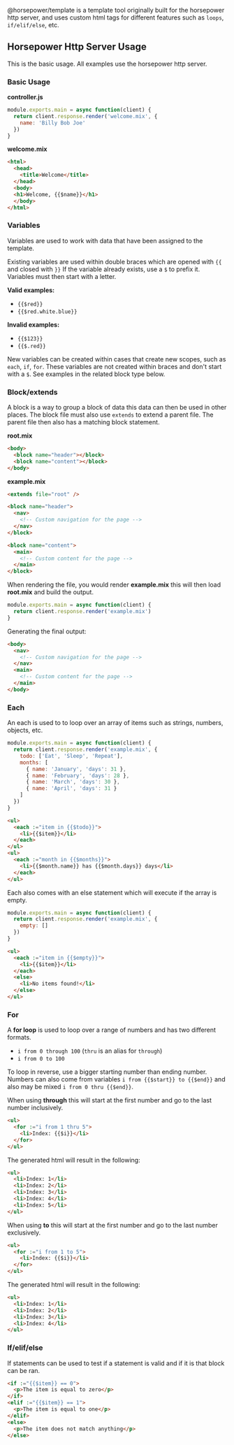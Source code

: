 @horsepower/template is a template tool originally built for the horsepower http server, and uses custom html tags for different features such as `loops`, `if/elif/else`, etc.

## Horsepower Http Server Usage

This is the basic usage. All examples use the horsepower http server.

### Basic Usage

**controller.js**

```js
module.exports.main = async function(client) {
  return client.response.render('welcome.mix', {
    name: 'Billy Bob Joe'
  })
}
```

**welcome.mix**

```html
<html>
  <head>
    <title>Welcome</title>
  </head>
  <body>
  <h1>Welcome, {{$name}}</h1>
  </body>
</html>
```

### Variables

Variables are used to work with data that have been assigned to the template.

Existing variables are used within double braces which are opened with `{{` and closed with `}}`
If the variable already exists, use a `$` to prefix it. Variables must then start with a letter.

**Valid examples:**

* `{{$red}}`
* `{{$red.white.blue}}`

**Invalid examples:**

* `{{$123}}`
* `{{$.red}}`

New variables can be created within cases that create new scopes, such as `each`, `if`, `for`. These variables are not created within braces and don't start with a `$`. See examples in the related block type below.

### Block/extends

A block is a way to group a block of data this data can then be used in other places. The block file must also use `extends` to extend a parent file. The parent file then also has a matching block statement.

**root.mix**

```html
<body>
  <block name="header"></block>
  <block name="content"></block>
</body>
```

**example.mix**

```html
<extends file="root" />

<block name="header">
  <nav>
    <!-- Custom navigation for the page -->
  </nav>
</block>

<block name="content">
  <main>
    <!-- Custom content for the page -->
  </main>
</block>
```

When rendering the file, you would render **example.mix** this will then load **root.mix** and build the output.

```js
module.exports.main = async function(client) {
  return client.response.render('example.mix')
}
```

Generating the final output:

```html
<body>
  <nav>
    <!-- Custom navigation for the page -->
  </nav>
  <main>
    <!-- Custom content for the page -->
  </main>
</body>
```

### Each

An each is used to to loop over an array of items such as strings, numbers, objects, etc.

```js
module.exports.main = async function(client) {
  return client.response.render('example.mix', {
    todo: ['Eat', 'Sleep', 'Repeat'],
    months: [
      { name: 'January', 'days': 31 },
      { name: 'February', 'days': 28 },
      { name: 'March', 'days': 30 },
      { name: 'April', 'days': 31 }
    ]
  })
}
```

```html
<ul>
  <each :="item in {{$todo}}">
    <li>{{$item}}</li>
  </each>
</ul>
<ul>
  <each :="month in {{$months}}">
    <li>{{$month.name}} has {{$month.days}} days</li>
  </each>
</ul>
```

Each also comes with an else statement which will execute if the array is empty.

```js
module.exports.main = async function(client) {
  return client.response.render('example.mix', {
    empty: []
  })
}
```
```html
<ul>
  <each :="item in {{$empty}}">
    <li>{{$item}}</li>
  </each>
  <else>
    <li>No items found!</li>
  </else>
</ul>
```

### For

A **for loop** is used to loop over a range of numbers and has two different formats.

* `i from 0 through 100` (`thru` is an alias for `through`)
* `i from 0 to 100`

To loop in reverse, use a bigger starting number than ending number. Numbers can also come from variables `i from {{$start}} to {{$end}}` and also may be mixed `i from 0 thru {{$end}}`.

When using **through** this will start at the first number and go to the last number inclusively.

```html
<ul>
  <for :="i from 1 thru 5">
    <li>Index: {{$i}}</li>
  </for>
</ul>
```

The generated html will result in the following:

```html
<ul>
  <li>Index: 1</li>
  <li>Index: 2</li>
  <li>Index: 3</li>
  <li>Index: 4</li>
  <li>Index: 5</li>
</ul>
```

When using **to** this will start at the first number and go to the last number exclusively.

```html
<ul>
  <for :="i from 1 to 5">
    <li>Index: {{$i}}</li>
  </for>
</ul>
```

The generated html will result in the following:

```html
<ul>
  <li>Index: 1</li>
  <li>Index: 2</li>
  <li>Index: 3</li>
  <li>Index: 4</li>
</ul>
```

### If/elif/else

If statements can be used to test if a statement is valid and if it is that block can be ran.

```html
<if :="{{$item}} == 0">
  <p>The item is equal to zero</p>
</if>
<elif :="{{$item}} == 1">
  <p>The item is equal to one</p>
</elif>
<else>
  <p>The item does not match anything</p>
</else>
```